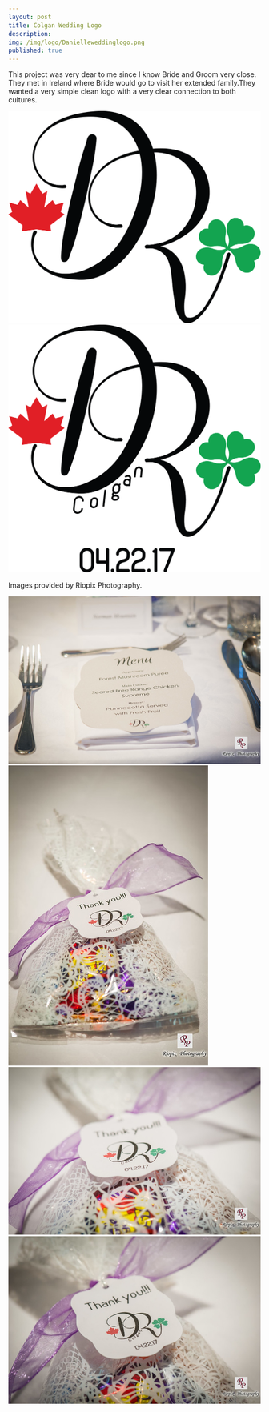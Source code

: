 ```yaml
---
layout: post
title: Colgan Wedding Logo
description: 
img: /img/logo/Danielleweddinglogo.png
published: true
---
```


This project was very dear to me since I know Bride and Groom very close. They met in Ireland where Bride would go to visit her extended family.They wanted a very simple clean logo with a very clear connection to both cultures. 

<div class="img_row">
  <img class="col one" src="/img/logo/Danielleweddinglogo.png"/>
  <img class="col one" src="/img/logo/Danielleweddinglogowithdate.png"/>
</div>


Images provided by Riopix Photography.


<div class="img_row">
  <img class="col one" src="/img/logo/0590_FLZ5903 web-L.png"/>
   <img class="col one" src="/img/logo/0602_FLZ5909 web-L.png"/>
  <img class="col one" src="/img/logo/0605_FLZ5914 web-L.png"/>
  <img class="col one" src="/img/logo/0606_FLZ5916 web-L.png"/>
</div>
